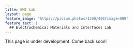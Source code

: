 ```yaml
---
title: EMI Lab
layout: page
feature_image: "https://picsum.photos/1300/400?image=989"
feature_text: |
  ## Electrochemical Materials and Interfaces Lab
---
```


This page is under development. Come back soon!
